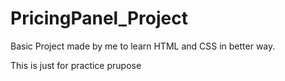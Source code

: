 # PricingPanel_Project
<p>Basic Project made by me to learn HTML and CSS in better way.</p>
<p>This is just for practice prupose</p>
